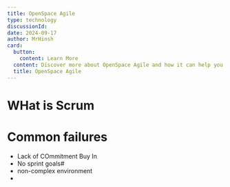 ```yaml
---
title: OpenSpace Agile
type: technology
discussionId: 
date: 2024-09-17
author: MrHinsh
card:
  button:
    content: Learn More
  content: Discover more about OpenSpace Agile and how it can help you in your Agile journey!
  title: OpenSpace Agile
---
```


# WHat is Scrum

# Common failures

- Lack of COmmitment Buy In
- No sprint goals#
- non-complex environment
- 
